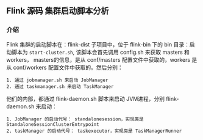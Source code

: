 ## Flink 源码 集群启动脚本分析  

### 介绍    
Flink 集群的启动脚本在：flink-dist 子项目中，位于 flink-bin 下的 bin 目录：启动脚本为 `start-cluster.sh`, 该脚本会首先调用 config.sh 来获取 masters 和 workers， masters的信息，是从 conf/masters 配置文件中获取的，workers 是从 conf/workers 配置文件中获取的。然后分别：  

```shell
1. 通过 jobmanager.sh 来启动 JobManager
2. 通过 taskmanager.sh 来启动 TaskManager   
```
他们的内部，都通过 flink-daemon.sh 脚本来启动 JVM进程，分别 flink-daemon.sh 来启动：        
```
1. JobManager 的启动代号： standalonesession，实现类是 StandaloneSessionClusterEntrypoint   
2. taskManager 的启动代号： taskexecutor，实现类是 TaskManagerRunner    
```
  
